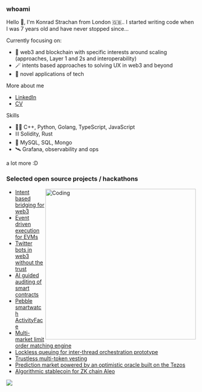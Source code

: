 

### whoami
Hello 👋, I'm Konrad Strachan from London 🇬🇧.. I started writing code when I was 7 years old and have never stopped since...

Currently focusing on:
* 🔮 web3 and blockchain with specific interests around scaling (approaches, Layer 1 and 2s and interoperability)
* 🪄 intents based approaches to solving UX in web3 and beyond
* 🚀 novel applications of tech

More about me
* [LinkedIn](https://www.linkedin.com/in/konrad-strachan/)
* [CV](https://github.com/konradstrachan/konradstrachan.github.io/blob/master/Konrad%20Strachan%20CV%202023.pdf)

Skills
* 👨‍💻 C++, Python, Golang, TypeScript, JavaScript
* ⛓️ Solidity, Rust
* 💽 MySQL, SQL, Mongo
* 🛰️ Grafana, observability and ops

a lot more :D

### Selected open source projects / hackathons
<img align="right" alt="Coding" width="400" src="https://github.com/konradstrachan/konradstrachan/assets/21056525/5f255abd-f247-4298-bc00-52699acade78">

* [Intent based bridging for web3](https://github.com/konradstrachan/ethistanbulhackathon2023)
* [Event driven execution for EVMs](https://github.com/konradstrachan/ethparishackathon23)
* [Twitter bots in web3 without the trust](https://github.com/konradstrachan/superhackhackathon23)
* [AI guided auditing of smart contracts](https://github.com/konradstrachan/ethpraguehackathon23)
* [Pebble smartwatch ActivityFace](https://github.com/konradstrachan/Pebble_ActivityWatchFace)
* [Multi-market limit order matching engine](https://github.com/konradstrachan/MatchingEngine)
* [Lockless queuing for inter-thread orchestration prototype](https://github.com/konradstrachan/workload_cpp) 
* [Trustless multi-token vesting](https://github.com/konradstrachan/ethdamhackathon23)
* [Prediction market powered by an optimistic oracle built on the Tezos](https://github.com/konradstrachan/ethlondonhackathon2023)
* [Algorithmic stablecoin for ZK chain Aleo](https://github.com/konradstrachan/devconnect2023aleohackathon)

<a href="https://github.com/konradstrachan/konradstrachan">
  <img align="center" src="https://github-readme-stats.vercel.app/api/top-langs/?username=konradstrachan&hide=java,html,tex,c&title_color=ffffff&text_color=c9cacc&icon_color=2bbc8a&bg_color=1d1f21&langs_count=3" />
</a>

<!--
**konradstrachan/konradstrachan** is a ✨ _special_ ✨ repository because its `README.md` (this file) appears on your GitHub profile.

Here are some ideas to get you started:

- 🔭 I’m currently working on ...
- 🌱 I’m currently learning ...
- 👯 I’m looking to collaborate on ...
- 🤔 I’m looking for help with ...
- 💬 Ask me about ...
- 📫 How to reach me: ...
- 😄 Pronouns: ...
- ⚡ Fun fact: ...
-->
